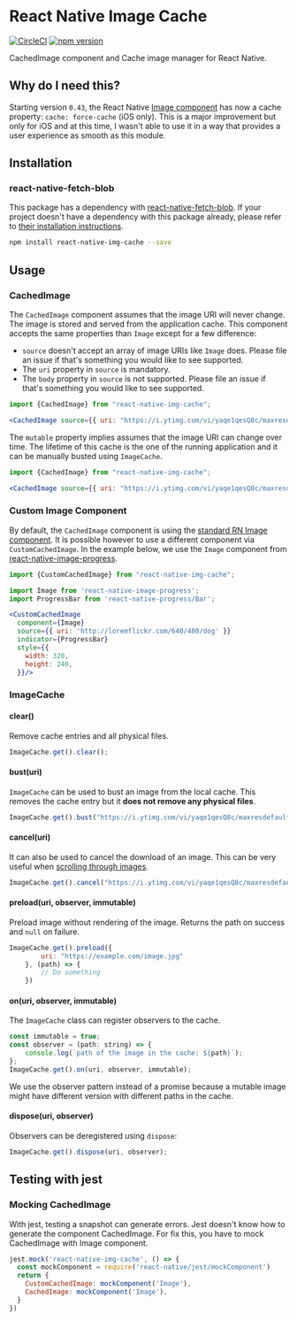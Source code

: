# React Native Image Cache

[![CircleCI](https://circleci.com/gh/wcandillon/react-native-img-cache.svg?style=svg)](https://circleci.com/gh/wcandillon/react-native-img-cache)
[![npm version](https://badge.fury.io/js/react-native-img-cache.svg)](https://badge.fury.io/js/react-native-img-cache)

CachedImage component and Cache image manager for React Native.

## Why do I need this?
Starting version `0.43`, the React Native [Image component](https://facebook.github.io/react-native/docs/image.html) has now a cache property: `cache: force-cache` (iOS only). This is a major improvement but only for iOS and at this time, I wasn't able to use it in a way that provides a user experience as smooth as this module.

## Installation

### react-native-fetch-blob
This package has a dependency with [react-native-fetch-blob](https://github.com/wkh237/react-native-fetch-blob).
If your project doesn't have a dependency with this package already, please refer to [their installation instructions](https://github.com/wkh237/react-native-fetch-blob#user-content-installation).

```bash
npm install react-native-img-cache --save
```

## Usage

### CachedImage

The `CachedImage` component assumes that the image URI will never change. The image is stored and served from the application cache. This component accepts the same properties than `Image` except for a few difference:
* `source` doesn't accept an array of image URIs like `Image` does. Please file an issue if that's something you would like to see supported.
* The `uri` property in `source` is mandatory.
* The `body` property in `source` is not supported. Please file an issue if that's something you would like to see supported.

```jsx
import {CachedImage} from "react-native-img-cache";

<CachedImage source={{ uri: "https://i.ytimg.com/vi/yaqe1qesQ8c/maxresdefault.jpg" }} />
```

The `mutable` property implies assumes that the image URI can change over time. The lifetime of this cache is the one of the running application and it can be manually busted using `ImageCache`.

```jsx
import {CachedImage} from "react-native-img-cache";

<CachedImage source={{ uri: "https://i.ytimg.com/vi/yaqe1qesQ8c/maxresdefault.jpg" }} mutable />
```

### Custom Image Component

By default, the `CachedImage` component is using the [standard RN Image component](https://facebook.github.io/react-native/docs/image.html).
It is possible however to use a different component via `CustomCachedImage`. In the example below, we use the `Image` component from [react-native-image-progress](https://github.com/oblador/react-native-image-progress).

```jsx
import {CustomCachedImage} from "react-native-img-cache";

import Image from 'react-native-image-progress';
import ProgressBar from 'react-native-progress/Bar';

<CustomCachedImage
  component={Image}
  source={{ uri: 'http://loremflickr.com/640/480/dog' }} 
  indicator={ProgressBar} 
  style={{
    width: 320, 
    height: 240, 
  }}/>
```

### ImageCache

#### clear()

Remove cache entries and all physical files.

```js
ImageCache.get().clear();
```

#### bust(uri)

`ImageCache` can be used to bust an image from the local cache.
This removes the cache entry but it **does not remove any physical files**.

```js
ImageCache.get().bust("https://i.ytimg.com/vi/yaqe1qesQ8c/maxresdefault.jpg");
```

#### cancel(uri)

It can also be used to cancel the download of an image. This can be very useful when [scrolling through images](https://medium.com/@wcandillon/image-pipeline-with-react-native-listview-b92d4768b17c).

```js
ImageCache.get().cancel("https://i.ytimg.com/vi/yaqe1qesQ8c/maxresdefault.jpg");
```

#### preload(uri, observer, immutable)

Preload image without rendering of the image. Returns the path on success and `null` on failure.

```js
ImageCache.get().preload({
        uri: "https://example.com/image.jpg"
    }, (path) => {
        // Do something
    })
```

#### on(uri, observer, immutable)

The `ImageCache` class can register observers to the cache.

```js
const immutable = true;
const observer = (path: string) => {
    console.log(`path of the image in the cache: ${path}`);
};
ImageCache.get().on(uri, observer, immutable);
```

We use the observer pattern instead of a promise because a mutable image might have different version with different paths in the cache.

#### dispose(uri, observer)

Observers can be deregistered using `dispose`:

```js
ImageCache.get().dispose(uri, observer);
```

## Testing with jest

### Mocking CachedImage

With jest, testing a snapshot can generate errors. Jest doesn't know how to generate the component CachedImage. For fix this, you have to mock CachedImage with Image component.

```js
jest.mock('react-native-img-cache', () => {
  const mockComponent = require('react-native/jest/mockComponent')
  return {
    CustomCachedImage: mockComponent('Image'),
    CachedImage: mockComponent('Image'),
  }
})
```
